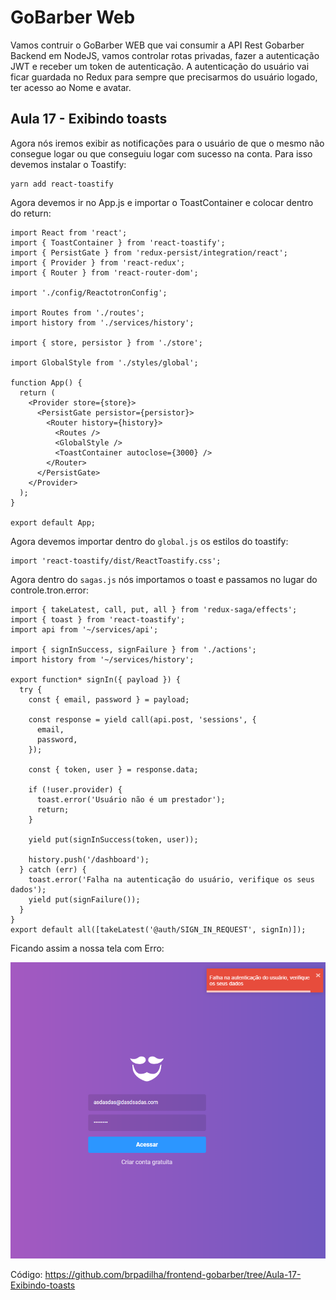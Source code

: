 # GoBarber Web

Vamos contruir o GoBarber WEB que vai consumir a API Rest Gobarber Backend em NodeJS, vamos controlar rotas privadas, fazer a autenticação JWT e receber um token de autenticação. A autenticação do usuário vai ficar guardada no Redux para sempre que precisarmos do usuário logado, ter acesso ao Nome e avatar.

## Aula 17 - Exibindo toasts

Agora nós iremos exibir as notificações para o usuário de que o mesmo não consegue logar ou que conseguiu logar com sucesso na conta. Para isso devemos instalar o Toastify:

```
yarn add react-toastify
```

Agora devemos ir no App.js e importar o ToastContainer e colocar dentro do return:

```
import React from 'react';
import { ToastContainer } from 'react-toastify';
import { PersistGate } from 'redux-persist/integration/react';
import { Provider } from 'react-redux';
import { Router } from 'react-router-dom';

import './config/ReactotronConfig';

import Routes from './routes';
import history from './services/history';

import { store, persistor } from './store';

import GlobalStyle from './styles/global';

function App() {
  return (
    <Provider store={store}>
      <PersistGate persistor={persistor}>
        <Router history={history}>
          <Routes />
          <GlobalStyle />
          <ToastContainer autoclose={3000} />
        </Router>
      </PersistGate>
    </Provider>
  );
}

export default App;

```

Agora devemos importar dentro do `global.js` os estilos do toastify:

```
import 'react-toastify/dist/ReactToastify.css';

```

Agora dentro do `sagas.js` nós importamos o toast e passamos no lugar do controle.tron.error:

```
import { takeLatest, call, put, all } from 'redux-saga/effects';
import { toast } from 'react-toastify';
import api from '~/services/api';

import { signInSuccess, signFailure } from './actions';
import history from '~/services/history';

export function* signIn({ payload }) {
  try {
    const { email, password } = payload;

    const response = yield call(api.post, 'sessions', {
      email,
      password,
    });

    const { token, user } = response.data;

    if (!user.provider) {
      toast.error('Usuário não é um prestador');
      return;
    }

    yield put(signInSuccess(token, user));

    history.push('/dashboard');
  } catch (err) {
    toast.error('Falha na autenticação do usuário, verifique os seus dados');
    yield put(signFailure());
  }
}
export default all([takeLatest('@auth/SIGN_IN_REQUEST', signIn)]);

```

Ficando assim a nossa tela com Erro:

![](imgs/trees/aula-17/erro-toast-1.png 'Erro login')

Código: https://github.com/brpadilha/frontend-gobarber/tree/Aula-17-Exibindo-toasts
